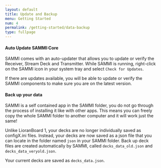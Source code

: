 ```yaml
---
layout: default
title: Update and Backup
menu: Getting Started
num: 4
permalink: /getting-started/data-backup
type: fullpage
---
```


#### Auto Update SAMMI:Core
SAMMI comes with an auto-updater that allows you to update or verify the Receiver, Stream Deck and Transmitter. While SAMMI is running, right-click on the SAMMI icon in your system tray and select `Check for Updates`. 

If there are updates available, you will be able to update or verify the SAMMI components to make sure you are on the latest version. 

#### Back up your data
SAMMI is a self contained app in the SAMMI folder, you do not go through the process of installing it like with other apps.
This means you can freely copy the whole SAMMI folder to another computer and it will work just the same!

Unlike LioranBoard 1, your decks are no longer individually saved as configX.ini files. Instead, your decks are now saved as a json file that you can locate in the folder named `json` in your SAMMI folder. Back up deck files are created automatically by SAMMI, called `decks_data_old.json` and `decks_data_veryold.json`. 

Your current decks are saved as `decks_data.json`. 



